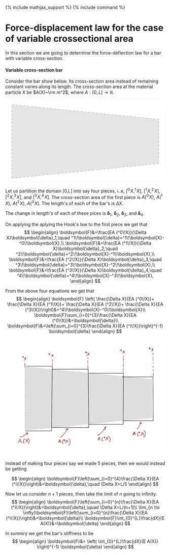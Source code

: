 {% include mathjax_support %}
{% include command %}

# Force-displacement law for the case of variable crossectional area


In this section we are going to determine the force-deflection law for a bar with variable cross-section.




#### Variable  cross-section bar

Consider the bar show below. Its cross-section area instead of remaining constant varies along its length. The cross-section area at the material particle $X$ be $A(X)~\rm m^2$, where $A: [0,L]\to \mathbb{R}$.

![](2021-09-21-18-39-48.png)


Let us partition the domain [0,L] into say four pieces, i..e, $[^0\!X,^1\!X]$, $[^1\!X,^2\!X]$, $[^2\!X,^3\!X]$, and $[^3\!X,^4\!X]$. The cross-section area of the first piece is $A(^0 \!X)$, $A(^1 \!X)$, $A(^2 \!X)$, $A(^3 \!X)$. The length's of each of the bar's is $\Delta X$.  

The change in length's of each of these pices is $\boldsymbol{\delta}_1$, $\boldsymbol{\delta}_2$, $\boldsymbol{\delta}_3$, and $\boldsymbol{\delta}_4$. 
 
On applying the aplying the Hook's law to the first piece we get that 
$$
\begin{align}
\boldsymbol{F}&=\frac{EA (^0\!X)}{\Delta X}\boldsymbol{\delta}_1,\quad ^1\!\boldsymbol{\delta}=^1\!\boldsymbol{X}-^0\!\boldsymbol{X},\\
\boldsymbol{F}&=\frac{EA (^1\!X)}{\Delta X}\boldsymbol{\delta}_2,\quad ^2\!\boldsymbol{\delta}=^2\!\boldsymbol{X}-^1\!\boldsymbol{X},\\
\boldsymbol{F}&=\frac{EA (^2\!X)}{\Delta X}\boldsymbol{\delta}_3,\quad ^3\!\boldsymbol{\delta}=^3\!\boldsymbol{X}-^2\!\boldsymbol{X},\\
\boldsymbol{F}&=\frac{EA (^3\!X)}{\Delta X}\boldsymbol{\delta}_4,\quad ^4\!\boldsymbol{\delta}=^4\!\boldsymbol{X}-^3\!\boldsymbol{X},
\end{align}
$$

From the above four equations we get that
$$
\begin{align}
\boldsymbol{F}
\left(
\frac{\Delta X}{EA (^0\!X)}+
\frac{\Delta X}{EA (^1\!X)}+
\frac{\Delta X}{EA (^2\!X)}+
\frac{\Delta X}{EA (^3\!X)}\right)&=^4\!\boldsymbol{X}-^0\!\boldsymbol{X}\\
\boldsymbol{F}\sum_{i=0}^{3}\frac{\Delta X}{EA (^0\!X)}&=\boldsymbol{\delta}\\
\boldsymbol{F}&=\left(\sum_{i=0}^{3}\frac{\Delta X}{EA (^i\!X)}\right)^{-1}
\boldsymbol{\delta}
\end{align}
$$



![](2021-09-19-20-55-06.png)



Instead of making four pieces say we made 5 pieces, then we would instead be getting

$$
\begin{align}
\boldsymbol{F}\left(\sum_{i=0}^{4}\frac{\Delta X}{EA (^i\!X)}\right)&=\boldsymbol{\delta},\quad \Delta X=L/5
\end{align}
$$

Now let us consider $n+1$ pieces, then take the limit of $n$ going to infinity. 
$$
\begin{align}
\boldsymbol{F}\left(\sum_{i=0}^{n}\frac{\Delta X}{EA (^i\!X)}\right)&=\boldsymbol{\delta},\quad \Delta X=L/(n+1)\\
\lim_{n \to \infty}\boldsymbol{F}\left(\sum_{i=0}^{n}\frac{\Delta X}{EA (^i\!X)}\right)&=\boldsymbol{\delta}\\
\boldsymbol{F}\int_{0}^{L}\frac{dX}{E A(X)}&=\boldsymbol{\delta}
\end{align}
$$

In summry we get the bar's stiffness to be
$$
\begin{align}
\boldsymbol{F}&=
\left(
\int_{0}^{L}\frac{dX}{E A(X)}
\right)^{-1}
\boldsymbol{\delta}
\end{align}
$$